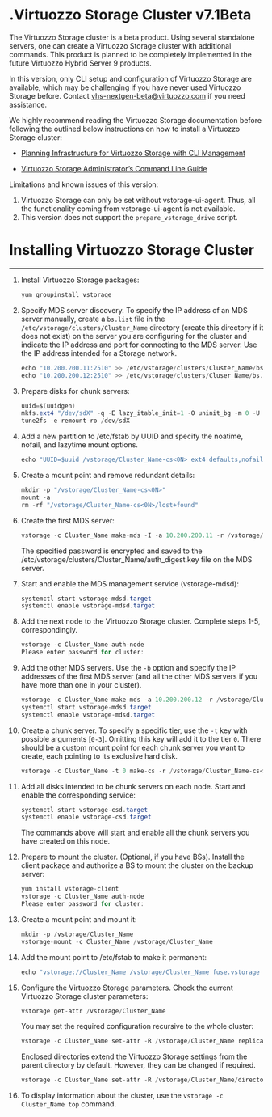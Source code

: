 # .Virtuozzo Storage Cluster v7.1Beta

The Virtuozzo Storage cluster is a beta product. Using several standalone servers, one can create a Virtuozzo Storage cluster with additional commands. This product is planned to be completely implemented in the future Virtuozzo Hybrid Server 9 products.

In this version, only CLI setup and configuration of Virtuozzo Storage are available, which may be challenging if you have never used Virtuozzo Storage before. Contact <vhs-nextgen-beta@virtuozzo.com> if you need assistance. 

We highly recommend reading the Virtuozzo Storage documentation before following the outlined below instructions on how to install a Virtuozzo Storage cluster:

-   [Planning Infrastructure for Virtuozzo Storage with CLI Management](https://docs.virtuozzo.com/virtuozzo_hybrid_server_7_installation_guide/preparing-for-installation/planning-storage-cli.html)

-   [Virtuozzo Storage Administrator’s Command Line Guide](index)

Limitations and known issues of this version:

1.  Virtuozzo Storage can only be set without vstorage-ui-agent. Thus, all the functionality coming from vstorage-ui-agent is not available.
2.  This version does not support the `prepare_vstorage_drive` script.

# Installing Virtuozzo Storage Cluster

------------------------------------------------------------------------

1.  Install Virtuozzo Storage packages:

    ``` java
    yum groupinstall vstorage
    ```

2.  Specify MDS server discovery. To specify the IP address of an MDS server manually, create a `bs.list` file in the `/etc/vstorage/clusters/Cluster_Name` directory (create this directory if it does not exist) on the server you are configuring for the cluster and indicate the IP address and port for connecting to the MDS server. Use the IP address intended for a Storage network. 

    ``` java
    echo "10.200.200.11:2510" >> /etc/vstorage/clusters/Cluster_Name/bs.list
    echo "10.200.200.12:2510" >> /etc/vstorage/clusters/Cluser_Name/bs.list
    ```

3.  Prepare disks for chunk servers:

    ``` java
    uuid=$(uuidgen)
    mkfs.ext4 "/dev/sdX" -q -E lazy_itable_init=1 -O uninit_bg -m 0 -U "$uuid"  
    tune2fs -e remount-ro /dev/sdX
    ```

4.  Add a new partition to /etc/fstab by UUID and specify the noatime, nofail, and lazytime mount options. 

    ``` java
    echo "UUID=$uuid /vstorage/Cluster_Name-cs<0N> ext4 defaults,nofail,lazytime,noatime  0 0" >> /etc/fstab
    ```

5.  Create a mount point and remove redundant details:

    ``` java
    mkdir -p "/vstorage/Cluster_Name-cs<0N>" 
    mount -a
    rm -rf "/vstorage/Cluster_Name-cs<0N>/lost+found"
    ```

6.  Create the first MDS server:

    ``` java
    vstorage -c Cluster_Name make-mds -I -a 10.200.200.11 -r /vstorage/Cluster_Name-mds -p
    ```

    The specified password is encrypted and saved to the /etc/vstorage/clusters/Cluster\_Name/auth\_digest.key file on the MDS server.

7.  Start and enable the MDS management service (vstorage-mdsd):

    ``` java
    systemctl start vstorage-mdsd.target
    systemctl enable vstorage-mdsd.target
    ```

8.  Add the next node to the Virtuozzo Storage cluster. Complete steps 1-5, correspondingly.

    ``` java
    vstorage -c Cluster_Name auth-node
    Please enter password for cluster:
    ```

9.  Add the other MDS servers. Use the `-b` option and specify the IP addresses of the first MDS server (and all the other MDS servers if you have more than one in your cluster).

    ``` java
    vstorage -c Cluster_Name make-mds -a 10.200.200.12 -r /vstorage/Cluster_Name-mds -b 10.200.200.11
    systemctl start vstorage-mdsd.target
    systemctl enable vstorage-mdsd.target
    ```

10. Create a chunk server. To specify a specific tier, use the `-t` key with possible arguments \[`0-3`\]. Omitting this key will add it to the tier `0`. There should be a custom mount point for each chunk server you want to create, each pointing to its exclusive hard disk.

    ``` java
    vstorage -c Cluster_Name -t 0 make-cs -r /vstorage/Cluster_Name-cs<0N>
    ```

11. Add all disks intended to be chunk servers on each node. Start and enable the corresponding service:

    ``` java
    systemctl start vstorage-csd.target
    systemctl enable vstorage-csd.target
    ```

    The commands above will start and enable all the chunk servers you have created on this node.

12. Prepare to mount the cluster. (Optional, if you have BSs). Install the client package and authorize a BS to mount the cluster on the backup server:

    ``` java
    yum install vstorage-client
    vstorage -c Cluster_Name auth-node
    Please enter password for cluster:
    ```

13. Create a mount point and mount it:

    ``` java
    mkdir -p /vstorage/Cluster_Name
    vstorage-mount -c Cluster_Name /vstorage/Cluster_Name
    ```

14. Add the mount point to /etc/fstab to make it permanent:

    ``` java
    echo "vstorage://Cluster_Name /vstorage/Cluster_Name fuse.vstorage rw,nosuid,nodev,_netdev 0 0" >> /etc/fstab
    ```

15. Configure the Virtuozzo Storage parameters. Check the current Virtuozzo Storage cluster parameters:

    ``` java
    vstorage get-attr /vstorage/Cluster_Name
    ```

    You may set the required configuration recursive to the whole cluster:

    ``` java
    vstorage -c Cluster_Name set-attr -R /vstorage/Cluster_Name replicas=<1,2,3..15> or encoding=<1+0,3+2,5+2,7+2,17+3> -p /failure-domain=<disk|host> tier=<0,1,2,3>
    ```

    Enclosed directories extend the Virtuozzo Storage settings from the parent directory by default. However, they can be changed if required.

    ``` java
    vstorage -c Cluster_Name set-attr -R /vstorage/Cluster_Name/directory ...
    ```

16. To display information about the cluster, use the `vstorage -c Cluster_Name top` command.

